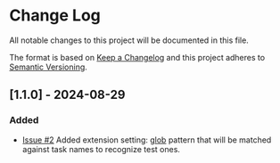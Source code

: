 # Change Log

All notable changes to this project will be documented in this file.

The format is based on [Keep a Changelog](http://keepachangelog.com/)
and this project adheres to [Semantic Versioning](http://semver.org/).

## [1.1.0] - 2024-08-29

### Added

- [Issue #2](https://github.com/SherAndrei/fastbuild-task-provider/issues/2)
  Added extension setting: [glob](https://man7.org/linux/man-pages/man7/glob.7.html) pattern that will be matched against task names to recognize test ones.

